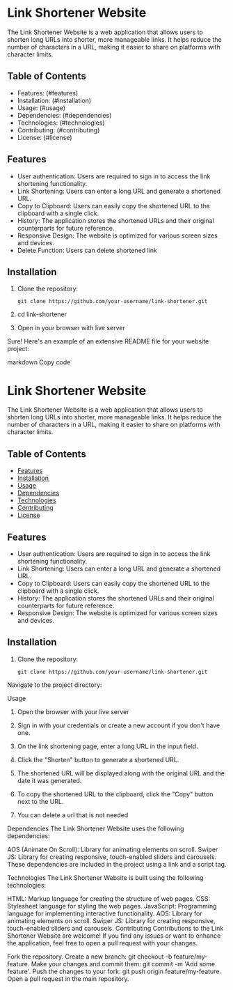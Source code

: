 # Link Shortener Website

The Link Shortener Website is a web application that allows users to shorten long URLs into shorter, more manageable links. It helps 
reduce the number of characters in a URL, making it easier to share on platforms with character limits.

## Table of Contents

- Features: (#features)
- Installation: (#installation)
- Usage: (#usage)
- Dependencies: (#dependencies)
- Technologies: (#technologies)
- Contributing: (#contributing)
- License: (#license)

## Features

- User authentication: Users are required to sign in to access the link shortening functionality.
- Link Shortening: Users can enter a long URL and generate a shortened URL.
- Copy to Clipboard: Users can easily copy the shortened URL to the clipboard with a single click.
- History: The application stores the shortened URLs and their original counterparts for future reference.
- Responsive Design: The website is optimized for various screen sizes and devices.
- Delete Function: Users can delete shortened link

## Installation

1. Clone the repository:

   ```shell
   git clone https://github.com/your-username/link-shortener.git
2. cd link-shortener
3. Open in your browser with live server


Sure! Here's an example of an extensive README file for your website project:

markdown
Copy code
# Link Shortener Website

The Link Shortener Website is a web application that allows users to shorten long URLs into shorter, more manageable links. It helps reduce the number of characters in a URL, making it easier to share on platforms with character limits.

## Table of Contents

- [Features](#features)
- [Installation](#installation)
- [Usage](#usage)
- [Dependencies](#dependencies)
- [Technologies](#technologies)
- [Contributing](#contributing)
- [License](#license)

## Features

- User authentication: Users are required to sign in to access the link shortening functionality.
- Link Shortening: Users can enter a long URL and generate a shortened URL.
- Copy to Clipboard: Users can easily copy the shortened URL to the clipboard with a single click.
- History: The application stores the shortened URLs and their original counterparts for future reference.
- Responsive Design: The website is optimized for various screen sizes and devices.

## Installation

1. Clone the repository:

   ```shell
   git clone https://github.com/your-username/link-shortener.git
Navigate to the project directory:

Usage
1. Open the browser with your live server

2. Sign in with your credentials or create a new account if you don't have one.

3. On the link shortening page, enter a long URL in the input field.

4. Click the "Shorten" button to generate a shortened URL.

5. The shortened URL will be displayed along with the original URL and the date it was generated.

6. To copy the shortened URL to the clipboard, click the "Copy" button next to the URL.

7. You can delete a url that is not needed

Dependencies
The Link Shortener Website uses the following dependencies:

AOS (Animate On Scroll): Library for animating elements on scroll.
Swiper JS: Library for creating responsive, touch-enabled sliders and carousels.
These dependencies are included in the project using a link and a script tag.

Technologies
The Link Shortener Website is built using the following technologies:

HTML: Markup language for creating the structure of web pages.
CSS: Stylesheet language for styling the web pages.
JavaScript: Programming language for implementing interactive functionality.
AOS: Library for animating elements on scroll.
Swiper JS: Library for creating responsive, touch-enabled sliders and carousels.
Contributing
Contributions to the Link Shortener Website are welcome! If you find any issues or want to enhance the application, feel free to open a pull request with your changes.

Fork the repository.
Create a new branch: git checkout -b feature/my-feature.
Make your changes and commit them: git commit -m 'Add some feature'.
Push the changes to your fork: git push origin feature/my-feature.
Open a pull request in the main repository.
